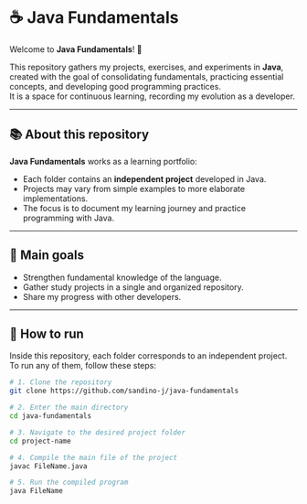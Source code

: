 # ☕ Java Fundamentals

Welcome to **Java Fundamentals**! 🚀  

This repository gathers my projects, exercises, and experiments in **Java**, created with the goal of consolidating fundamentals, practicing essential concepts, and developing good programming practices.  
It is a space for continuous learning, recording my evolution as a developer.

---

## 📚 About this repository

**Java Fundamentals** works as a learning portfolio:  
- Each folder contains an **independent project** developed in Java.  
- Projects may vary from simple examples to more elaborate implementations.  
- The focus is to document my learning journey and practice programming with Java.  

---

## 🎯 Main goals

- Strengthen fundamental knowledge of the language.  
- Gather study projects in a single and organized repository.  
- Share my progress with other developers.  

---

## 🚀 How to run

Inside this repository, each folder corresponds to an independent project.  
To run any of them, follow these steps:

```bash
# 1. Clone the repository
git clone https://github.com/sandino-j/java-fundamentals

# 2. Enter the main directory
cd java-fundamentals

# 3. Navigate to the desired project folder
cd project-name

# 4. Compile the main file of the project
javac FileName.java

# 5. Run the compiled program
java FileName
